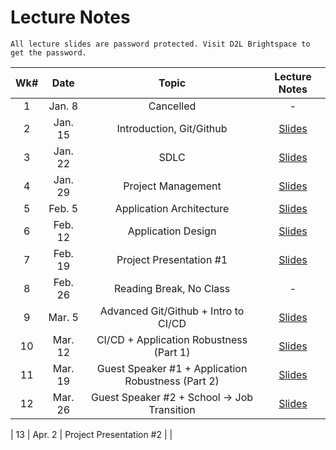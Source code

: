 # Lecture Notes

```{warning}
All lecture slides are password protected. Visit D2L Brightspace to get the password.
```

| Wk# |  Date   |          Topic           |                                                                                                                                                                                      Lecture Notes                                                                                                                                                                                      |
|:---:|:-------:|:------------------------:|:---------------------------------------------------------------------------------------------------------------------------------------------------------------------------------------------------------------------------------------------------------------------------------------------------------------------------------------------------------------------------------------:|
|  1  | Jan. 8  |        Cancelled         |                                                                                                                                                                                            -                                                                                                                                                                                            |
|  2  | Jan. 15 | Introduction, Git/Github |                               [Slides](https://jstrieb.github.io/link-lock/#eyJ2IjoiMC4wLjEiLCJlIjoiTnVDYk9VSE1yRmlFeVg5RVRIRnh0clVZSDV4Z0FIZXJLWGVOc0NDNFIyaG1kZVNwUDVDczFWWW9UVjluRjV6cTVlMzBMcVhCenUrVzdvemdMcTV3Y1FiM2VKUXB6QXJYRHFIN0pmMlJBNUtBTjlMUi9KbDRIakJNbm5VczVUZGVveXJTTGg1MnE0QkFRUUo1WStWQTNRaVZidVk9IiwiaSI6ImdDb0ErRFJDMldMZ3JKUHoifQ==)                               |
|  3  | Jan. 22 |           SDLC           |                               [Slides](https://jstrieb.github.io/link-lock/#eyJ2IjoiMC4wLjEiLCJlIjoiSkRRcy9scXZ2NjA5UHMzQW4rMW9BeVNjK0VSeVRMOVpkTnB0RUExemtXcmVBQ2VnNllWTDRVTDNPYVFyVmxEcDNOZEh0eTVEWVZ1WDhMWUpMWmpETFF2Ukl5Nk0yaXJDMmt0ME11ZE9IVVJucWd2eVBXZDcvS1RLWDArMlZmRDJvTXlucnFYSUNmUVBHSHUyOVN0TEptc094ZUU9IiwiaSI6IkdvSlRxU29URzNOYngySXIifQ==)                               |
|  4  | Jan. 29 |    Project Management    | [Slides](https://jstrieb.github.io/link-lock/#eyJ2IjoiMC4wLjEiLCJlIjoiV3N4V1dYaVhMWEFXNHovdkl2UVRrS2tiK3ZIRHZJdDJXb0w4MExqejBPOEZLNVRvNHVJdzNyVFFXNzdNSlh1a3BqckJyT3hSN2NMQlUrK1lncE02Ykc3bmdKVmJwZWtkUmhoaDJkN3I0Vlg4ZjhBN0tlQ0lZYW9IR0NsNjk2eVFXKy93ZWwyM25rQk5xVjREUWZpYVNCTVQrTmc9IiwiaCI6IkNoZWNrIGFkbWluIG1vZHVsZSBvbiBEMkwgZm9yIHBhc3N3b3JkIiwiaSI6Ilk5dnJVODlJeUxkU2hETDgifQ==) |                                                                                                                                                                                                                                                                                                                          |
|  5  | Feb. 5  | Application Architecture | [Slides](https://jstrieb.github.io/link-lock/#eyJ2IjoiMC4wLjEiLCJlIjoiOUJ6dkNLMEZMMUpXQ1FpbVY1QWxQM0pJdElWZTV4aVNWTmd6YUJaNWIyZ3dVWms5VWs4NzRKRGViclAvdUxnS0pOc3l1a04wZE5PSGM1bUl1UmRPRmhqMWwrOEpSTlJ1SDVXY2FtWFJUbnVUeXlrcktPbGpKMjBhdzlyOGpwbmNDeFlJVy9pRkhBenNxN3Awc0lBNlFxSEFOa2s9IiwiaCI6IkNoZWNrIGFkbWluIG1vZHVsZSBvbiBEMkwgZm9yIHBhc3N3b3JkIiwiaSI6InV2QjVtb0oyVkhLcTQ0NmoifQ==) |
|  6  | Feb. 12 |    Application Design    | [Slides](https://jstrieb.github.io/link-lock/#eyJ2IjoiMC4wLjEiLCJlIjoiU1J1ckx5dnNSRS90UkdlZUpMSDRmK0YwcDM1ZmRKb3dzMVFXblp2elloVVd5ekJLakZJQlBpYnM5NDV1VG1TUVVlZzRmM1lNWXo5bTdua2NHRmpVTUFPZk05SkhmSUZjNUZPTTJieFNRVmtMWU1ySzA0M0RLZDBONEZJQU9vSmQxQ0hmbXFpK1BCTXdncXZBZDdjMyszc1kyaGc9IiwiaCI6IkNoZWNrIGFkbWluIG1vZHVsZSBvbiBEMkwgZm9yIHRoZSBwYXNzd29yZCIsImkiOiJoU2d1VWZrc0htNWROL1VNIn0=) |
|  7  | Feb. 19 | Project Presentation #1  | [Slides](https://jstrieb.github.io/link-lock/#eyJ2IjoiMC4wLjEiLCJlIjoiVXRmUWlLSCswQ0xiMDcxTGNKelZXUUZ6eXc2Z25qN2NmV284YUR5SU5sc1FZUzB3RlJ6S3pkTTVzVVJ1a2lvZ2U1eWRQUC94ZzhLRVA3ODBSVzF5TDRYS25laFJvVWNlRCtMbGV3akNHU3A1d09MNlhLVGhsTlVKQ1dHNWRuZFVkRHJKbkNjZkd4WG8vb01OMncrNW9XYlZjdDA9IiwiaSI6Imp0amg2SjJTWWh4YjFzZFIifQ==)  |
|  8  | Feb. 26 | Reading Break, No Class  |                                                                                                                                                                                          -                                                                                                                                                                                           |
|  9  | Mar. 5  | Advanced Git/Github + Intro to CI/CD | [Slides](https://jstrieb.github.io/link-lock/#eyJ2IjoiMC4wLjEiLCJlIjoiVXRmUWlLSCswQ0xiMDcxTGNKelZXUUZ6eXc2Z25qN2NmV284YUR5SU5sc1FZUzB3RlJ6S3pkTTVzVVJ1a2lvZ2U1eWRQUC94ZzhLRVA3ODBSVzF5TDRYS25laFJvVWNlRCtMbGV3akNHU3A1d09MNlhLVGhsTlVKQ1dHNWRuZFVkRHJKbkNjZkd4WG8vb01OMncrNW9XYlZjdDA9IiwiaSI6Imp0amg2SjJTWWh4YjFzZFIifQ==)  |                                                                                                                                                                                                                                                                                                                                                                                         |
| 10  | Mar. 12 | CI/CD + Application Robustness (Part 1)  | [Slides](https://jstrieb.github.io/link-lock/#eyJ2IjoiMC4wLjEiLCJlIjoiTEpxZ0JoZldlcW9SRTk1aVhPemNOMCtCQ1lFRGREQ1VVY3M0UU1mbGRYN29kOHV3bkRkTVEvN0dRY09pUEwzeTNUU3ArVEg2SHl6TVJhSGwrVyt0UE5tb0prZFFuMjY4UTY4TkxYQ1I0QzV6TTRmamtaYVloNStvQTg5Qm5kU1IzWE1CVFV4cUI4MndTUFRVRm85WFlDZEljOWM9IiwiaSI6InJMcWQyRFFpTmhSTHZSNnoifQ==)  |
| 11  | Mar. 19 | Guest Speaker #1 + Application Robustness (Part 2)    | [Slides](https://jstrieb.github.io/link-lock/#eyJ2IjoiMC4wLjEiLCJlIjoiQ1d2SFpkT01pN2VYd2dseWI1VjNUeHp4WUlrV0VTZVFsY2dCQytnU0pwNUJRdHEyMk02VGo1emhRejhRVTVFYU50VWh5MDJSOURmemlSUklzWDJNVUdDMTN2bnZKSUl4RG1na2VITTA0Wm56VnY4UEF4eFlGaHZIRVhGL2hYQTFLeXEvdXN6ZzV1VHhRajZRbThZbEpvK0Njd3c9IiwiaSI6Ik9OdGtpUEJ1bnl2RUYwM3EifQ==)  |
| 12  | Mar. 26 | Guest Speaker #2 + School -> Job Transition                  | [Slides](https://jstrieb.github.io/link-lock/#eyJ2IjoiMC4wLjEiLCJlIjoib0puWm5Ta1BmQXdZWm5SU0FEaWUyVGQwVHVvZVdZdkRFL1lrY3dXMkdSMW8zV2NJSU9tMlkxMGI5NThYNjQ4VnpmSGs3UEpFTGFId3pwTnY2Z0NYTGVJdmRBN2Npdll1MVJhSVFCdHVPVmxMTm1qYjR4OFBLOGY0bjE5Q1NwT2QzR3o3b255TjYrcDZ2M0N4Nnp0RE5DWXQwVWs9IiwiaSI6Ik15Rm9OOWd4SG5XL3gzYS8ifQ==)  |

| 13  | Apr. 2  | Project Presentation #2  |                                                                                                                                                                                                                                                                                                                                                                                         |


